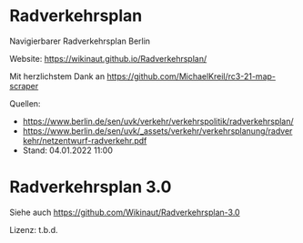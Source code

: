 # Radverkehrsplan
Navigierbarer Radverkehrsplan Berlin

Website: https://wikinaut.github.io/Radverkehrsplan/

Mit herzlichstem Dank an https://github.com/MichaelKreil/rc3-21-map-scraper

Quellen:
* https://www.berlin.de/sen/uvk/verkehr/verkehrspolitik/radverkehrsplan/
* https://www.berlin.de/sen/uvk/_assets/verkehr/verkehrsplanung/radverkehr/netzentwurf-radverkehr.pdf
* Stand: 04.01.2022 11:00


# Radverkehrsplan 3.0

Siehe auch https://github.com/Wikinaut/Radverkehrsplan-3.0

Lizenz: t.b.d.
